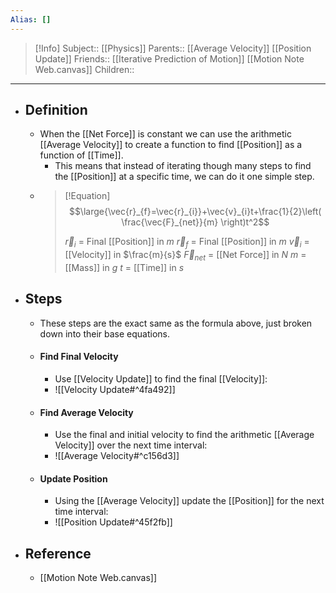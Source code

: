 ```yaml
---
Alias: []
---
```

> [!Info]
> Subject:: [[Physics]]
> Parents:: [[Average Velocity]] [[Position Update]]
> Friends:: [[Iterative Prediction of Motion]] [[Motion Note Web.canvas]]
> Children:: 
---
- ## Definition
	- When the [[Net Force]] is constant we can use the arithmetic [[Average Velocity]] to create a function to find [[Position]] as a function of [[Time]].
		- This means that instead of iterating though many steps to find the [[Position]] at a specific time, we can do it one simple step.
	- > [!Equation]
	  > $$\large{\vec{r}_{f}=\vec{r}_{i}}+\vec{v}_{i}t+\frac{1}{2}\left( \frac{\vec{F}_{net}}{m} \right)t^2$$
	  > 
	  > $\vec{r}_{i}$ = Final [[Position]] in $m$
	  > $\vec{r}_{f}$ = Final [[Position]] in $m$
	  > $\vec{v}_{i}$ = [[Velocity]] in $\frac{m}{s}$
	  > $\vec{F}_{net}$ = [[Net Force]] in $N$
	  > $m$ = [[Mass]] in $g$
	  > $t$ = [[Time]] in $s$
- ## Steps
	- These steps are the exact same as the formula above, just broken down into their base equations.
	- #### Find Final Velocity
		- Use [[Velocity Update]] to find the final [[Velocity]]:
		- ![[Velocity Update#^4fa492]]
	- #### Find Average Velocity
		- Use the final and initial velocity to find the arithmetic [[Average Velocity]] over the next time interval:
		- ![[Average Velocity#^c156d3]]
	- #### Update Position
		- Using the [[Average Velocity]] update the [[Position]] for the next time interval:
		- ![[Position Update#^45f2fb]]
- ## Reference
	- [[Motion Note Web.canvas]]